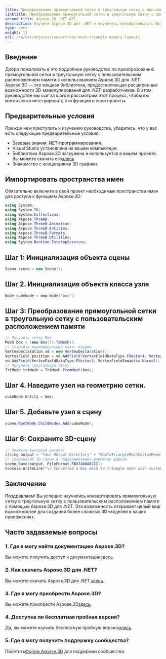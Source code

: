 ```yaml
---
title: Преобразование прямоугольной сетки в треугольную сетку с пользовательским расположением памяти
linktitle: Преобразование прямоугольной сетки в треугольную сетку с пользовательским расположением памяти
second_title: Aspose.3D .NET API
description: Изучите Aspose.3D для .NET и научитесь преобразовывать Box Mesh в Triangle Mesh с помощью пользовательского макета памяти. Простые шаги для 3D-моделирования в ваших приложениях.
type: docs
weight: 11
url: /ru/net/objects/convert-box-mesh-triangle-memory-layout/
---
```

## Введение
Добро пожаловать в это подробное руководство по преобразованию прямоугольной сетки в треугольную сетку с пользовательским расположением памяти с использованием Aspose.3D для .NET. Aspose.3D — это мощная библиотека, предоставляющая расширенные возможности 3D-манипулирования для .NET-разработчиков. В этом руководстве мы шаг за шагом рассмотрим этот процесс, чтобы вы могли легко интегрировать эти функции в свои проекты.
## Предварительные условия
Прежде чем приступить к изучению руководства, убедитесь, что у вас есть следующие предварительные условия:
- Базовые знания .NET-программирования.
- Visual Studio установлена на вашем компьютере.
-  Библиотека Aspose.3D загружена и используется в вашем проекте. Вы можете скачать его[здесь](https://releases.aspose.com/3d/net/).
- Знакомство с концепциями 3D графики.
## Импортировать пространства имен
Обязательно включите в свой проект необходимые пространства имен для доступа к функциям Aspose.3D:
```csharp
using System;
using System.IO;
using System.Collections;
using Aspose.ThreeD;
using Aspose.ThreeD.Animation;
using Aspose.ThreeD.Entities;
using Aspose.ThreeD.Formats;
using Aspose.ThreeD.Utilities;
using System.Runtime.InteropServices;
```
## Шаг 1: Инициализация объекта сцены
```csharp
Scene scene = new Scene();
```
## Шаг 2. Инициализация объекта класса узла
```csharp
Node cubeNode = new Node("box");
```
## Шаг 3: Преобразование прямоугольной сетки в треугольную сетку с пользовательским расположением памяти
```csharp
// Получить сетку Box
Mesh box = (new Box()).ToMesh();
// Создайте индивидуальный макет вершин
VertexDeclaration vd = new VertexDeclaration();
VertexField position = vd.AddField(VertexFieldDataType.FVector4, VertexFieldSemantic.Position);
vd.AddField(VertexFieldDataType.FVector3, VertexFieldSemantic.Normal);
// Получите треугольную сетку
TriMesh triMesh = TriMesh.FromMesh(box);
```
## Шаг 4. Наведите узел на геометрию сетки.
```csharp
cubeNode.Entity = box;
```
## Шаг 5. Добавьте узел в сцену
```csharp
scene.RootNode.ChildNodes.Add(cubeNode);
```
## Шаг 6: Сохраните 3D-сцену
```csharp
// Укажите выходной каталог
string output = "Your Output Directory" + "BoxToTriangleMeshCustomMemoryLayoutScene.fbx";
// Сохранение 3D-сцены в поддерживаемых форматах файлов.
scene.Save(output, FileFormat.FBX7400ASCII);
Console.WriteLine("\n Converted a Box mesh to triangle mesh with custom memory layout of the vertex successfully.\nFile saved at " + output);
```
## Заключение
Поздравляем! Вы успешно научились конвертировать прямоугольную сетку в треугольную сетку с пользовательским расположением памяти с помощью Aspose.3D для .NET. Эта возможность открывает целый мир возможностей для создания более сложных 3D-моделей в ваших приложениях.
## Часто задаваемые вопросы
### 1. Где я могу найти документацию Aspose.3D?
 Вы можете получить доступ к документации[здесь](https://reference.aspose.com/3d/net/).
### 2. Как скачать Aspose.3D для .NET?
 Вы можете скачать Aspose.3D для .NET.[здесь](https://releases.aspose.com/3d/net/).
### 3. Где я могу приобрести Aspose.3D?
 Вы можете приобрести Aspose.3D[здесь](https://purchase.aspose.com/buy).
### 4. Доступна ли бесплатная пробная версия?
 Да, вы можете изучить бесплатную пробную версию[здесь](https://releases.aspose.com/).
### 5. Где я могу получить поддержку сообщества?
 Посетить[Форум Aspose.3D](https://forum.aspose.com/c/3d/18) для поддержки сообщества.